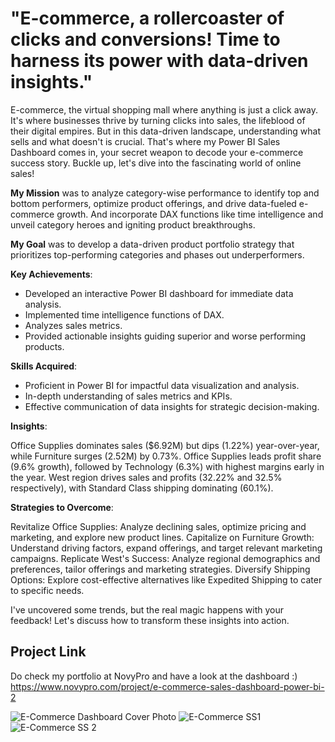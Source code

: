 # "E-commerce, a rollercoaster of clicks and conversions! Time to harness its power with data-driven insights."

E-commerce, the virtual shopping mall where anything is just a click away. It's where businesses thrive by turning clicks into sales, the lifeblood of their digital empires. But in this data-driven landscape, understanding what sells and what doesn't is crucial. That's where my Power BI Sales Dashboard comes in, your secret weapon to decode your e-commerce success story. Buckle up, let's dive into the fascinating world of online sales!



**My Mission** was to analyze category-wise performance to identify top and bottom performers, optimize product offerings, and drive data-fueled e-commerce growth. And incorporate DAX functions like time intelligence and unveil category heroes and igniting product breakthroughs.

**My Goal** was to develop a data-driven product portfolio strategy that prioritizes top-performing categories and phases out underperformers.



**Key Achievements**:

- Developed an interactive Power BI dashboard for immediate data analysis.
- Implemented time intelligence functions of DAX.
- Analyzes sales metrics.
- Provided actionable insights guiding superior and worse performing products.



**Skills Acquired**:

- Proficient in Power BI for impactful data visualization and analysis.
- In-depth understanding of sales metrics and KPIs.
- Effective communication of data insights for strategic decision-making.



**Insights**:

Office Supplies dominates sales ($6.92M) but dips (1.22%) year-over-year, while Furniture surges (2.52M) by 0.73%.
Office Supplies leads profit share (9.6% growth), followed by Technology (6.3%) with highest margins early in the year.
West region drives sales and profits (32.22% and 32.5% respectively), with Standard Class shipping dominating (60.1%).


**Strategies to Overcome**:

Revitalize Office Supplies: Analyze declining sales, optimize pricing and marketing, and explore new product lines.
Capitalize on Furniture Growth: Understand driving factors, expand offerings, and target relevant marketing campaigns.
Replicate West's Success: Analyze regional demographics and preferences, tailor offerings and marketing strategies.
Diversify Shipping Options: Explore cost-effective alternatives like Expedited Shipping to cater to specific needs.


I've uncovered some trends, but the real magic happens with your feedback! Let's discuss how to transform these insights into action.

## Project Link

Do check my portfolio at NovyPro and have a look at the dashboard :)
https://www.novypro.com/project/e-commerce-sales-dashboard-power-bi-2

![E-Commerce Dashboard Cover Photo](https://github.com/Kalyani9625/Revenue-Insights-Dashboard-for-Hospitality-Domain/assets/106180058/4f17c539-ec6a-4a7a-aa68-d4e8d3d068b9)
![E-Commerce SS1](https://github.com/Kalyani9625/Revenue-Insights-Dashboard-for-Hospitality-Domain/assets/106180058/e3ba13c6-4a1b-4af2-ba9b-589815fff123)
![E-Commerce SS 2](https://github.com/Kalyani9625/Revenue-Insights-Dashboard-for-Hospitality-Domain/assets/106180058/ad0d54ae-d803-4a57-880c-86ded9bfce41)





